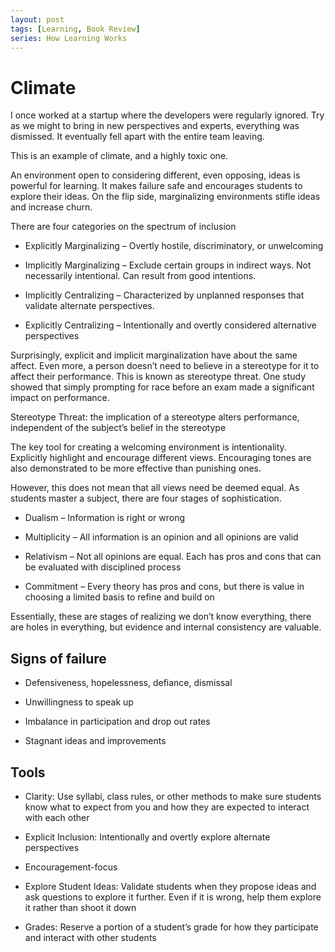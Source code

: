```yaml
---
layout: post
tags: [Learning, Book Review]
series: How Learning Works
---
```


# Climate

I once worked at a startup where the developers were regularly ignored.
Try as we might to bring in new perspectives and experts, everything was
dismissed. It eventually fell apart with the entire team leaving.

This is an example of climate, and a highly toxic one.

An environment open to considering different, even opposing, ideas is
powerful for learning. It makes failure safe and encourages students to
explore their ideas. On the flip side, marginalizing environments stifle
ideas and increase churn.

There are four categories on the spectrum of inclusion

  - Explicitly Marginalizing – Overtly hostile, discriminatory, or
    unwelcoming

  - Implicitly Marginalizing – Exclude certain groups in indirect ways.
    Not necessarily intentional. Can result from good intentions.

  - Implicitly Centralizing – Characterized by unplanned responses that
    validate alternate perspectives.

  - Explicitly Centralizing – Intentionally and overtly considered
    alternative perspectives

Surprisingly, explicit and implicit marginalization have about the same
affect. Even more, a person doesn’t need to believe in a stereotype for
it to affect their performance. This is known as stereotype threat. One
study showed that simply prompting for race before an exam made a
significant impact on performance.

Stereotype Threat: the implication of a stereotype alters performance,
independent of the subject’s belief in the stereotype

The key tool for creating a welcoming environment is intentionality.
Explicitly highlight and encourage different views. Encouraging tones
are also demonstrated to be more effective than punishing ones.

However, this does not mean that all views need be deemed equal. As
students master a subject, there are four stages of sophistication.

  - Dualism – Information is right or wrong

  - Multiplicity – All information is an opinion and all opinions are
    valid

  - Relativism – Not all opinions are equal. Each has pros and cons that
    can be evaluated with disciplined process

  - Commitment – Every theory has pros and cons, but there is value in
    choosing a limited basis to refine and build on

Essentially, these are stages of realizing we don’t know everything,
there are holes in everything, but evidence and internal consistency are
valuable.

## Signs of failure

  - Defensiveness, hopelessness, defiance, dismissal

  - Unwillingness to speak up

  - Imbalance in participation and drop out rates

  - Stagnant ideas and improvements

## Tools

  - Clarity: Use syllabi, class rules, or other methods to make sure
    students know what to expect from you and how they are expected to
    interact with each other

  - Explicit Inclusion: Intentionally and overtly explore alternate
    perspectives

  - Encouragement-focus

  - Explore Student Ideas: Validate students when they propose ideas and
    ask questions to explore it further. Even if it is wrong, help them
    explore it rather than shoot it down

  - Grades: Reserve a portion of a student’s grade for how they
    participate and interact with other students
